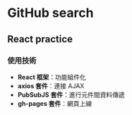 # GitHub search

## React practice

### 使用技術

- **React 框架**：功能組件化
- **axios 套件**：連接 AJAX
- **PubSubJS 套件**：進行元件間資料傳遞
- **gh-pages 套件**：網頁上線